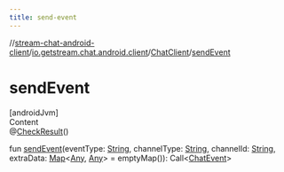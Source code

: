 ```yaml
---
title: send-event
---
```

//[stream-chat-android-client](../../../index.md)/[io.getstream.chat.android.client](../index.md)/[ChatClient](index.md)/[sendEvent](sendEvent.md)



# sendEvent  
[androidJvm]  
Content  
@[CheckResult](https://developer.android.com/reference/kotlin/androidx/annotation/CheckResult.html)()  
  
fun [sendEvent](sendEvent.md)(eventType: [String](https://kotlinlang.org/api/latest/jvm/stdlib/kotlin/-string/index.html), channelType: [String](https://kotlinlang.org/api/latest/jvm/stdlib/kotlin/-string/index.html), channelId: [String](https://kotlinlang.org/api/latest/jvm/stdlib/kotlin/-string/index.html), extraData: [Map](https://kotlinlang.org/api/latest/jvm/stdlib/kotlin.collections/-map/index.html)&lt;[Any](https://kotlinlang.org/api/latest/jvm/stdlib/kotlin/-any/index.html), [Any](https://kotlinlang.org/api/latest/jvm/stdlib/kotlin/-any/index.html)&gt; = emptyMap()): Call&lt;[ChatEvent](../../io.getstream.chat.android.client.events/ChatEvent/index.md)&gt;  



